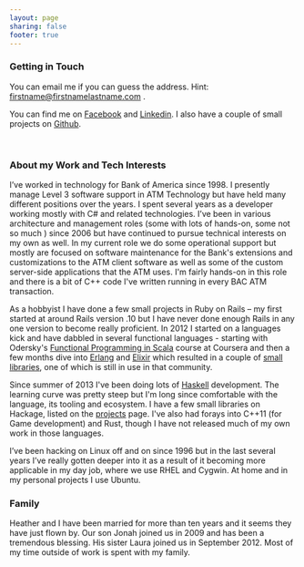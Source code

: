 ```yaml
---
layout: page
sharing: false
footer: true
---
```




### Getting in Touch

You can email me if you can guess the address. Hint: firstname@firstnamelastname.com . 

You can find me on [Facebook](https://www.facebook.com/JeremyHuffman) and [Linkedin](http://www.linkedin.com/in/jeremyhuffman). I also have a couple of small projects on [Github](https://github.com/jeremyjh).

<br/>

### About my Work and Tech Interests

I’ve worked in technology for Bank of America since 1998. I presently manage Level 3 software support in ATM Technology but have held many different positions over the years.   I spent several years as a developer working mostly with C# and related technologies.  I’ve been in various architecture and management roles (some with lots of hands-on, some not so much ) since 2006 but have continued to pursue technical interests on my own as well. In my current role we do some operational support but mostly are focused on software maintenance for the Bank's extensions and customizations to the ATM client software as well as some of the custom server-side applications that the ATM uses. I'm fairly hands-on in this role and there is a bit of C++ code I've written running in every BAC ATM transaction. 

As a hobbyist I have done a few small projects in Ruby on Rails – my first started at around Rails version .10 but I have never done enough Rails in any one version to become really proficient. In 2012 I started on a languages kick and have dabbled in several functional languages - starting with Odersky's [Functional Programming in Scala](https://www.coursera.org/course/progfun) course at Coursera and then a few months dive into [Erlang](http://www.erlang.org/) and [Elixir](http://elixir-lang.org) which resulted in a couple of [small libraries](projects), one of which is still in use in that community.

Since summer of 2013 I've been doing lots of [Haskell](http://www.haskell.org/haskellwiki/Haskell) development. The learning curve was pretty steep but I'm long since comfortable with the language, its tooling and ecosystem. I have a few small libraries on Hackage, listed on the [projects](projects) page. I've also had forays into C++11 (for Game development) and Rust, though I have not released much of my own work in those languages.

I’ve been hacking on Linux off and on since 1996 but in the last several years I’ve really gotten deeper into it as a result of it becoming more applicable in my day job, where we use RHEL and Cygwin. At home and in my personal projects I use Ubuntu.

### Family

Heather and I have been married for more than ten years and it seems they have just flown by. Our son Jonah joined us in 2009 and has been a tremendous blessing. His sister Laura joined us in September 2012. Most of my time outside of work is spent with my family.
